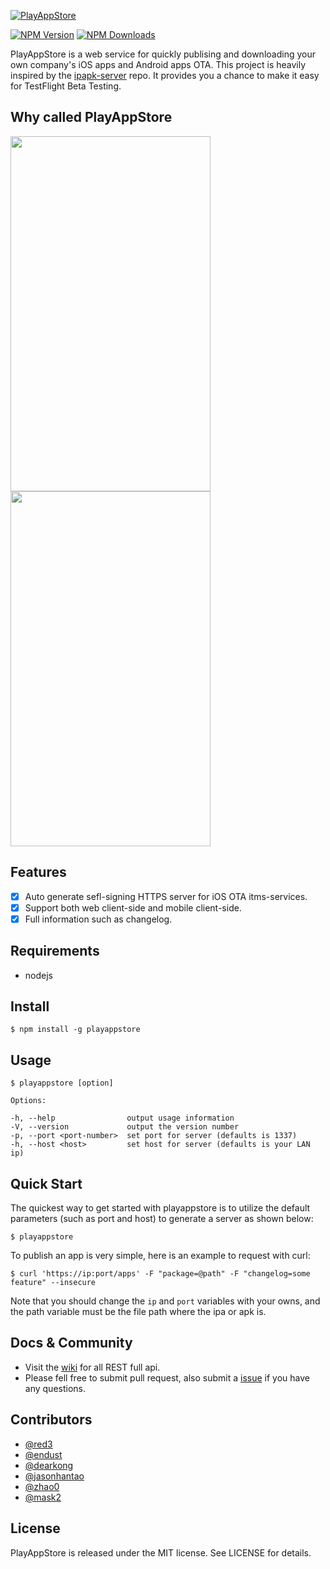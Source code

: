[![PlayAppStore](https://raw.githubusercontent.com/playappstore/PlayAppStore/develop/assets/logo.JPG)]()

  [![NPM Version][npm-image]][npm-url]
  [![NPM Downloads][downloads-image]][downloads-url]


PlayAppStore is a web service for quickly publising and downloading your own company's iOS apps and Android apps OTA. This project is heavily inspired by the [ipapk-server](https://github.com/zhao0/ipapk-server) repo. It provides you a chance to make it easy for TestFlight Beta Testing.

## Why called PlayAppStore

<p align="left">

<img src="https://raw.githubusercontent.com/playappstore/playappstore/develop/assets/ios_screenshot_01.png" width="320" height="568"/>

<img src="https://raw.githubusercontent.com/playappstore/playappstore/develop/assets/ios_screenshot_02.png" width="320" height="568"/>

</p>

## Features

- [x] Auto generate sefl-signing HTTPS server for iOS OTA itms-services. 
- [x] Support both web client-side and mobile client-side.
- [x] Full information such as changelog.

## Requirements

- nodejs

## Install

```
$ npm install -g playappstore
```

## Usage

```
$ playappstore [option]

Options:

-h, --help                output usage information
-V, --version             output the version number
-p, --port <port-number>  set port for server (defaults is 1337)
-h, --host <host>         set host for server (defaults is your LAN ip)
```

## Quick Start 

The quickest way to get started with playappstore is to utilize the default parameters (such as port and host) to generate a server as shown below:

```
$ playappstore
```

To publish an app is very simple, here is an example to request with curl:

```
$ curl 'https://ip:port/apps' -F "package=@path" -F "changelog=some feature" --insecure

```

Note that you should change the `ip` and `port` variables with your owns, and the path variable must be the file path where the ipa or apk is.

## Docs & Community

* Visit the [wiki](https://github.com/playappstore/playappstore/wiki) for all REST full api.
* Please fell free to submit pull request, also submit a [issue](https://github.com/playappstore/playappstore/issue/new) if you have any questions.



## Contributors


- [@red3](https://github.com/red3)
- [@endust](https://github.com/endust)
- [@dearkong](https://github.com/dearkong)
- [@jasonhantao](https://github.com/jasonhantao)
- [@zhao0](https://github.com/zhao0)
- [@mask2](https://github.com/mask2)



## License

PlayAppStore is released under the MIT license. See LICENSE for details.


[npm-image]: https://img.shields.io/npm/v/playappstore.svg
[downloads-image]: https://img.shields.io/npm/dm/playappstore.svg
[npm-url]: https://npmjs.org/package/playappstore
[downloads-url]: https://npmjs.org/package/playappstore





